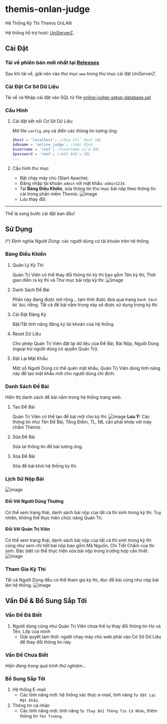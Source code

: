 # themis-onlan-judge
Hệ Thống Kỳ Thi Themis OnLAN

Hệ thống hỗ trợ host: [UniServerZ](https://www.uniformserver.com/).

## Cài Đặt
### Tải về phiên bản mới nhất tại [Releases](https://github.com/duongnotnhan/themis-onlan-judge/releases)
Sau khi tải về, giải nén vào thư mục `www` trong thư mục cài đặt _UniServerZ_.
### Cài Đặt Cơ Sở Dữ Liệu
Tải về và Nhập cài đặt vào SQL từ file [online-judge-setup-database.sql](https://github.com/duongnotnhan/themis-onlan-judge/blob/main/online-judge-setup-database.sql)
### Cấu Hình
1. Cài đặt kết nối Cơ Sở Dữ Liệu

   Mở file `config.php` và điền các thông tin tương ứng:
    ```php
    $host = 'localhost'; //địa chỉ host SQL
    $dbname = 'online_judge'; //mặc định
    $username = 'root'; //username của SQL
    $password = 'root'; //mật khẩu SQL
    ...
    ```
2. Cấu hình thư mục
   - Bật chạy máy chủ (Start Apache).
   - Đăng nhập tài khoản `admin` với mật khẩu: `admin1234`.
   - Tại **Bảng Điều Khiển**, sửa thông tin thư mục bài nộp theo thông tin cài trong phần mềm _Themis_:
     ![image](https://github.com/user-attachments/assets/1ea470ec-aeea-494a-acbd-fdc596af08ad)
   - Lưu thay đổi.
----
Thế là xong bước cài đặt ban đầu!

## Sử Dụng
(*) Định nghĩa _Người Dùng_: các người dùng có tài khoản trên hệ thống.
### Bảng Điều Khiển
1. Quản Lý Kỳ Thi

   Quản Trị Viên có thể thay đổi thông tin kỳ thi bao gồm Tên kỳ thi, Thời gian diễn ra kỳ thi và Thư mục bài nộp kỳ thi:
   ![image](https://github.com/user-attachments/assets/5a2511b9-5f11-44c9-b423-12ff6ccd9293)
2. Danh Sách Đề Bài

   Phần này đang được mở rộng... tạm thời được đưa qua trang `Danh Sách Đề Bài` riêng. Tất cả đề bài nằm trong này sẽ được sử dụng trong kỳ thi.
3. Cài Đặt Đăng Ký

   Bật/Tắt tính năng đăng ký tài khoản của hệ thống.
4. Reset Dữ Liệu

   Cho phép Quản Trị Viên đặt lại dữ liệu của Đề Bài, Bài Nộp, Người Dùng (ngoại trừ người dùng có quyền Quản Trị).
5. Đặt Lại Mật Khẩu

   Một số Người Dùng có thể quên mật khẩu, Quản Trị Viên dùng tính năng này để tạo mật khẩu mới cho người dùng chỉ định.
### Danh Sách Đề Bài
Hiển thị danh sách đề bài nằm trong hệ thống trang web.
1. Tạo Đề Bài

    Quản Trị Viên có thể tạo đề bài mới cho kỳ thi:
    ![image](https://github.com/user-attachments/assets/e787d924-b6b6-4662-9467-ffaf30bee829)
    **Lưu Ý:** Các thông tin như Tên Đề Bài, Tổng Điểm, TL, ML cần phải khớp với máy chấm Themis.
2. Sửa Đề Bài

    Sửa lại thông tin đề bài tương ứng.
3. Xóa Đề Bài

    Xóa đề bài khỏi hệ thống kỳ thi.
### Lịch Sử Nộp Bài
![image](https://github.com/user-attachments/assets/a99ced22-496c-49ab-b727-61c2b7e05ab4)
#### Đối Với Người Dùng Thường

Có thể xem trạng thái, danh sách bài nộp của tất cả thí sinh trong kỳ thi. Tuy nhiên, không thể thực hiện chức năng Quản Trị.
#### Đối Với Quản Trị Viên

Có thể xem trạng thái, danh sách bài nộp của tất cả thí sinh trong kỳ thi cũng như xem chi tiết bài nộp bao gồm Mã Nguồn, Chi Tiết Chấm của thí sinh. Đặc biệt có thể thực hiện xóa bài nộp trong trường hợp cần thiết.
![image](https://github.com/user-attachments/assets/8ccace45-d82d-4f4a-8b07-c93bafbfbf37)
### Tham Gia Kỳ Thi

Tất cả Người Dùng đều có thể tham gia kỳ thi, đọc đề bài cũng như nộp bài lên hệ thống.
![image](https://github.com/user-attachments/assets/fe65762e-83f2-4949-86be-a050323458d9)

## Vấn Đề & Bổ Sung Sắp Tới
### Vấn Đề Đã Biết
1. Người dùng cũng như Quản Trị Viên chưa thể tự thay đổi thông tin Họ và Tên, Lớp của mình
   - Giải quyết tạm thời: người chạy máy chủ web phải vào Cơ Sở Dữ Liệu để thay đổi thông tin này.
### Vấn Đề Chưa Biết

_Hiện đang trong quá trình thử nghiệm..._
### Bổ Sung Sắp Tới
1. Hệ thống E-mail
    - Các tính năng mới: hệ thống xác thực e-mail, tính năng `Tự Đặt Lại Mật Khẩu`.
2. Thông tin cá nhân
    - Các tính năng mới: tính năng `Tự Thay Đổi Thông Tin Cá Nhân`, thêm thông tin `Tên Trường`.
